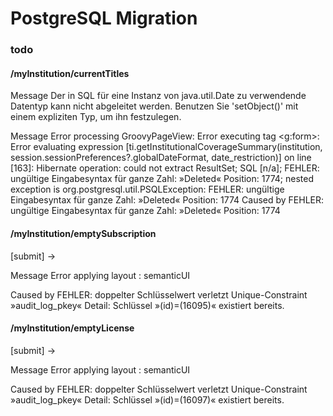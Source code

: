 # PostgreSQL Migration


### todo

#### /myInstitution/currentTitles

Message
Der in SQL für eine Instanz von java.util.Date zu verwendende Datentyp kann nicht abgeleitet werden. Benutzen Sie 'setObject()' mit einem expliziten Typ, um ihn festzulegen.

Message
    Error processing GroovyPageView: Error executing tag <g:form>: Error evaluating expression [ti.getInstitutionalCoverageSummary(institution, session.sessionPreferences?.globalDateFormat, date_restriction)] on line [163]: Hibernate operation: could not extract ResultSet; SQL [n/a]; FEHLER: ungültige Eingabesyntax für ganze Zahl: »Deleted« Position: 1774; nested exception is org.postgresql.util.PSQLException: FEHLER: ungültige Eingabesyntax für ganze Zahl: »Deleted« Position: 1774
Caused by
    FEHLER: ungültige Eingabesyntax für ganze Zahl: »Deleted« Position: 1774

#### /myInstitution/emptySubscription

[submit] ->

Message
Error applying layout : semanticUI

Caused by
FEHLER: doppelter Schlüsselwert verletzt Unique-Constraint »audit_log_pkey« Detail: Schlüssel »(id)=(16095)« existiert bereits.

#### /myInstitution/emptyLicense

[submit] ->

Message
Error applying layout : semanticUI

Caused by
FEHLER: doppelter Schlüsselwert verletzt Unique-Constraint »audit_log_pkey« Detail: Schlüssel »(id)=(16097)« existiert bereits.


